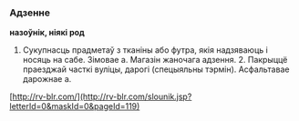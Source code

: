 ### Адзенне
**назоўнік, ніякі род**

1. Сукупнасць прадметаў з тканіны або футра, якія надзяваюць і носяць на сабе. Зімовае а. Магазін жаночага адзення. 2. Пакрыццё праезджай часткі вуліцы, дарогі (спецыяльны тэрмін). Асфальтавае дарожнае а.

<a rel="author">[http://rv-blr.com/](http://rv-blr.com/slounik.jsp?letterId=0&maskId=0&pageId=119)</a>
